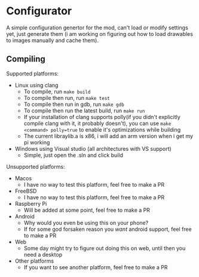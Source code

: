 # Configurator

A simple configuration genertor for the mod, can't load or modify settings yet, just generate them (i am working on figuring out how to load drawables to images manually and cache them).

## Compiling

Supported platforms:

- Linux using clang
  - To compile, run `make build`
  - To compile then run, run `make test`
  - To compile then run in gdb, run `make gdb`
  - To compile then run the latest build, run `make run`
  - If your installation of clang supports polly(if you didn't explicitly compile clang with it, it probably doesn't), you can use `make <command> polly=true` to enable it's optimizations while building
  - The current libraylib.a is x86, i will add an arm version when i get my pi working
- Windows using Visual studio (all architectures with VS support)
  - Simple, just open the .sln and click build

Unsupported platforms:

- Macos
  - I have no way to test this platform, feel free to make a PR
- FreeBSD
  - I have no way to test this platform, feel free to make a PR
- Raspberry Pi
  - Will be added at some point, feel free to make a PR
- Android
  - Why would you even be using this on your phone?
  - If for some god forsaken reason you *want* android support, feel free to make a PR
- Web
  - Some day might try to figure out doing this on web, until then you need a desktop
- Other platforms
  - If you want to see another platform, feel free to make a PR


